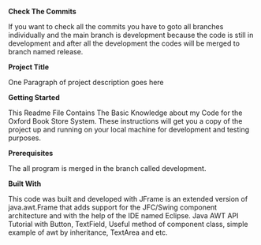 **Check The Commits**


If you want to check all the commits you have to goto all branches individually and the main branch is development because the code is still in development and after all the development the codes will be merged to branch named release.



**Project Title**


One Paragraph of project description goes here

**Getting Started**

This Readme File Contains The Basic Knowledge about my Code for the Oxford Book Store System.
These instructions will get you a copy of the project up and running on your local machine for development and testing purposes.

**Prerequisites**

The all program is merged in the branch called development.


**Built With**

This code was built and developed with JFrame is an extended version of java.awt.Frame that adds support for the JFC/Swing component architecture and with the help of the IDE named Eclipse. Java AWT API Tutorial with Button, TextField, Useful method of component class, simple example of awt by inheritance, TextArea and etc.

